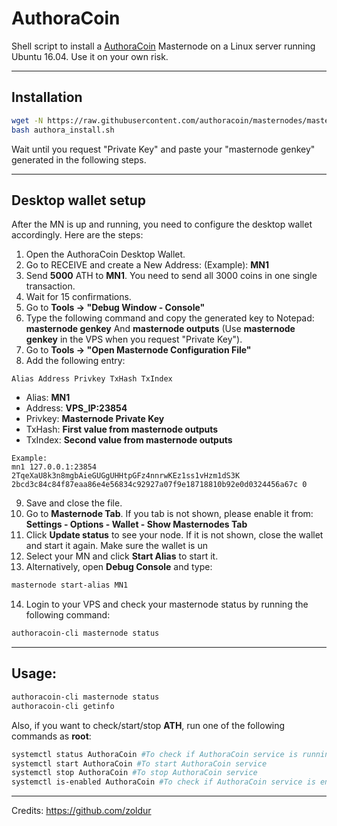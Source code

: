 # AuthoraCoin
Shell script to install a [AuthoraCoin](http://authoracoin.com/) Masternode on a Linux server running Ubuntu 16.04. Use it on your own risk.
***

## Installation
```bash
wget -N https://raw.githubusercontent.com/authoracoin/masternodes/master/authora_install.sh
bash authora_install.sh
```
Wait until you request "Private Key" and paste your "masternode genkey" generated in the following steps.
***

## Desktop wallet setup  

After the MN is up and running, you need to configure the desktop wallet accordingly. Here are the steps:  
1. Open the AuthoraCoin Desktop Wallet.  
2. Go to RECEIVE and create a New Address: (Example): **MN1**  
3. Send **5000** ATH to **MN1**. You need to send all 3000 coins in one single transaction.
4. Wait for 15 confirmations.  
5. Go to **Tools -> "Debug Window - Console"**  
6. Type the following command and copy the generated key to Notepad: **masternode genkey**  And **masternode outputs**
(Use **masternode genkey** in the VPS when you request "Private Key").
7. Go to  **Tools -> "Open Masternode Configuration File"**
8. Add the following entry:
```
Alias Address Privkey TxHash TxIndex
```
* Alias: **MN1**
* Address: **VPS_IP:23854**
* Privkey: **Masternode Private Key**
* TxHash: **First value from masternode outputs**
* TxIndex:  **Second value from masternode outputs**
```
Example: 
mn1 127.0.0.1:23854 2TqeXaU8k3n8mgbAieGUGgUHHtpGFz4nnrwKEz1ss1vHzm1dS3K 2bcd3c84c84f87eaa86e4e56834c92927a07f9e18718810b92e0d0324456a67c 0

```
9. Save and close the file.
10. Go to **Masternode Tab**. If you tab is not shown, please enable it from: **Settings - Options - Wallet - Show Masternodes Tab**
11. Click **Update status** to see your node. If it is not shown, close the wallet and start it again. Make sure the wallet is un
12. Select your MN and click **Start Alias** to start it.
13. Alternatively, open **Debug Console** and type:
```bash
masternode start-alias MN1
```
14. Login to your VPS and check your masternode status by running the following command:
```bash
authoracoin-cli masternode status
```
***

## Usage:
```bash
authoracoin-cli masternode status  
authoracoin-cli getinfo
```
Also, if you want to check/start/stop **ATH**, run one of the following commands as **root**:

```bash
systemctl status AuthoraCoin #To check if AuthoraCoin service is running  
systemctl start AuthoraCoin #To start AuthoraCoin service  
systemctl stop AuthoraCoin #To stop AuthoraCoin service  
systemctl is-enabled AuthoraCoin #To check if AuthoraCoin service is enabled on boot  
```  
***

Credits:
https://github.com/zoldur
